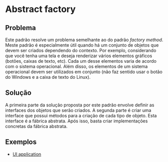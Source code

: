 # Abstract factory

## Problema

Este padrão resolve um problema semelhante ao do padrão _factory method_. Meste padrão é especialmente útil quando há um conjunto de objetos que devem ser criados dependendo do contexto. Por exemplo, considerando que você tenha uma tela e deseja renderizar vários elementos gráficos (botões, caixas de texto, etc). Cada um desse elementos varia de acordo com o sistema operacional. Além disso, os elementos de um sistema operacional devem ser utilizados em conjunto (não faz sentido usar o botão do Windows e a caixa de texto do Linux).

## Solução

A primeira parte da solução proposta por este padrão envolve definir as interfaces dos objetos que serão criados. A segunda parte é criar uma interface que possui métodos para a criação de cada tipo de objeto. Esta interface é a fábrica abstrata. Após isso, basta criar implementações concretas da fábrica abstrata.

## Exemplos

 - [UI application](./ui-application.ts)
